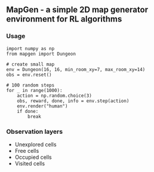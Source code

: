 ## MapGen - a simple 2D map generator environment for RL algorithms
### Usage
```
import numpy as np
from mapgen import Dungeon

# create small map
env = Dungeon(16, 16, min_room_xy=7, max_room_xy=14)
obs = env.reset()

# 100 random steps
for _ in range(1000):
    action = np.random.choice(3)
    obs, reward, done, info = env.step(action)
    env.render("human")
    if done:
        break
```
### Observation layers
 - Unexplored cells
 - Free cells
 - Occupied cells
 - Visited cells